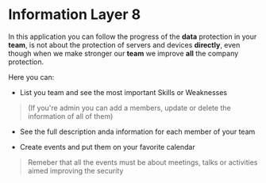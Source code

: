 # Information Layer 8

In this application you can follow the progress of the **data** protection in your **team**, is not about the protection of servers and devices **directly**, even though when we make stronger our **team** we improve **all** the company protection.

Here you can:

- List you team and see the most important Skills or Weaknesses

> (If you're admin you can add a members, update or delete the information of all of them)

- See the full description anda information for each member of your team

- Create events and put them on your favorite calendar

> Remeber that all the events must be about meetings, talks or activities aimed improving the security
